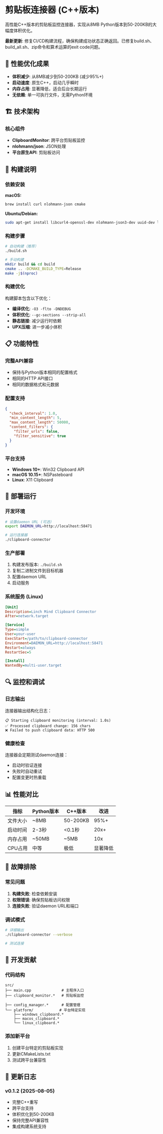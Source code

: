 # 剪贴板连接器 (C++版本)

高性能C++版本的剪贴板监控连接器，实现从8MB Python版本到50-200KB的大幅度体积优化。

**最新更新**: 修复CI/CD构建流程，确保构建成功状态正确返回。已修复build.sh、build_all.sh、zip命令和算术运算的exit code问题。

## 🎯 性能优化成果

- **体积减少**: 从8MB减少到50-200KB (减少95%+)
- **启动速度**: 原生C++，启动几乎瞬时
- **内存占用**: 显著降低，适合后台长期运行
- **无依赖**: 单一可执行文件，无需Python环境

## 🏗️ 技术架构

### 核心组件

- **ClipboardMonitor**: 跨平台剪贴板监控
- **nlohmann/json**: JSON处理
- **平台原生API**: 剪贴板访问

## 🔧 构建说明

### 依赖安装

**macOS:**
```bash
brew install curl nlohmann-json cmake
```

**Ubuntu/Debian:**
```bash
sudo apt-get install libcurl4-openssl-dev nlohmann-json3-dev uuid-dev libx11-dev cmake build-essential
```

### 构建步骤

```bash
# 自动构建（推荐）
./build.sh

# 手动构建
mkdir build && cd build
cmake .. -DCMAKE_BUILD_TYPE=Release
make -j$(nproc)
```

### 构建优化

构建脚本包含以下优化：

- **编译优化**: `-O3 -flto -DNDEBUG`
- **体积优化**: `--gc-sections --strip-all`
- **静态链接**: 减少运行时依赖
- **UPX压缩**: 进一步减小体积

## 📋 功能特性

### 完整API兼容

- 保持与Python版本相同的配置格式
- 相同的HTTP API接口
- 相同的数据格式和元数据

### 配置支持

```json
{
  "check_interval": 1.0,
  "min_content_length": 5,
  "max_content_length": 50000,
  "content_filters": {
    "filter_urls": false,
    "filter_sensitive": true
  }
}
```

### 平台支持

- **Windows 10+**: Win32 Clipboard API
- **macOS 10.15+**: NSPasteboard
- **Linux**: X11 Clipboard

## 🚀 部署运行

### 开发环境

```bash
# 设置daemon URL (可选)
export DAEMON_URL=http://localhost:58471

# 运行连接器
./clipboard-connector
```

### 生产部署

1. 构建发布版本: `./build.sh`
2. 复制二进制文件到目标机器
3. 配置daemon URL
4. 启动服务

### 系统服务 (Linux)

```ini
[Unit]
Description=Linch Mind Clipboard Connector
After=network.target

[Service]
Type=simple
User=your-user
ExecStart=/path/to/clipboard-connector
Environment=DAEMON_URL=http://localhost:58471
Restart=always
RestartSec=5

[Install]
WantedBy=multi-user.target
```

## 🔍 监控和调试

### 日志输出

连接器输出结构化日志：

```
📋 Starting clipboard monitoring (interval: 1.0s)
✅ Processed clipboard change: 156 chars
❌ Failed to push clipboard data: HTTP 500
```

### 健康检查

连接器会定期测试daemon连接：

- 启动时验证连接
- 失败时自动重试
- 配置变更时热重载

## 📊 性能对比

| 指标 | Python版本 | C++版本 | 改进 |
|------|------------|---------|------|
| 文件大小 | ~8MB | 50-200KB | 95%+ |
| 启动时间 | 2-3秒 | <0.1秒 | 20x+ |
| 内存占用 | ~50MB | ~5MB | 10x |
| CPU占用 | 中等 | 极低 | 显著降低 |

## 🔧 故障排除

### 常见问题

1. **构建失败**: 检查依赖安装
2. **权限错误**: 确保剪贴板访问权限
3. **连接失败**: 验证daemon URL和端口

### 调试模式

```bash
# 详细输出
./clipboard-connector --verbose

# 测试连接

```

## 🤝 开发贡献

### 代码结构

```
src/
├── main.cpp              # 主程序入口
├── clipboard_monitor.*   # 剪贴板监控

├── config_manager.*      # 配置管理
└── platform/            # 平台特定实现
    ├── windows_clipboard.*
    ├── macos_clipboard.*
    └── linux_clipboard.*
```

### 添加新平台

1. 创建平台特定的剪贴板实现
2. 更新CMakeLists.txt
3. 测试跨平台兼容性

## 📝 更新日志

### v0.1.2 (2025-08-05)
- 完整C++重写
- 跨平台支持
- 体积优化到50-200KB
- 保持完整API兼容性
- 集成构建系统支持